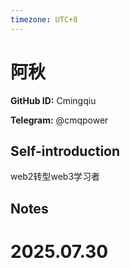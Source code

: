 ```yaml
---
timezone: UTC+8
---
```


# 阿秋

**GitHub ID:** Cmingqiu

**Telegram:** @cmqpower

## Self-introduction

web2转型web3学习者

## Notes

<!-- Content_START -->

# 2025.07.30


<!-- Content_END -->
